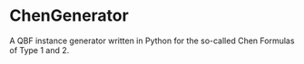 # ChenGenerator
A QBF instance generator written in Python for the so-called Chen Formulas of Type 1 and 2.
